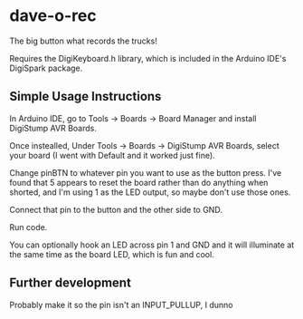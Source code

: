 # dave-o-rec
The big button what records the trucks!

Requires the DigiKeyboard.h library, which is included in the Arduino IDE's DigiSpark package.

## Simple Usage Instructions
In Arduino IDE, go to Tools -> Boards -> Board Manager and install DigiStump AVR Boards.

Once instealled, Under Tools -> Boards -> DigiStump AVR Boards, select your board (I went with Default and it worked just fine).

Change pinBTN to whatever pin you want to use as the button press. I've found that 5 appears to reset the board rather than do anything when shorted, and I'm using 1 as the LED output, so maybe don't use those ones.

Connect that pin to the button and the other side to GND.

Run code.

You can optionally hook an LED across pin 1 and GND and it will illuminate at the same time as the board LED, which is fun and cool.

## Further development
Probably make it so the pin isn't an INPUT_PULLUP, I dunno
